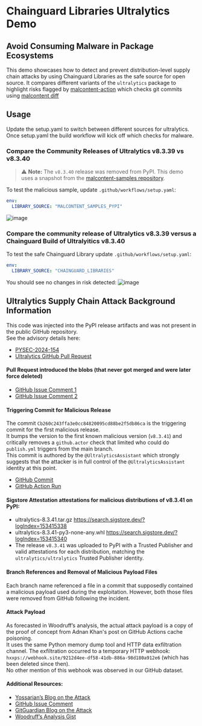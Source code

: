 # Chainguard Libraries Ultralytics Demo

## Avoid Consuming Malware in Package Ecosystems

This demo showcases how to detect and prevent distribution-level supply chain attacks by using Chainguard Libraries as the safe source for open source. It compares different variants of the `ultralytics` package to highlight risks flagged by [malcontent-action](https://github.com/chainguard-dev/malcontent-action) which checks git commits using [malcontent diff](https://github.com/chainguard-dev/malcontent?tab=readme-ov-file#diff) 

## Usage

Update the setup.yaml to switch between different sources for ultralytics. Once setup.yaml the build workflow will kick off which checks for malware.

### Compare the Community Releases of Ultralytics v8.3.39 vs v8.3.40

> ⚠️ **Note:** The `v8.3.40` release was removed from PyPI. This demo uses a snapshot from the [malcontent-samples repository](https://github.com/chainguard-dev/malcontent-samples/tree/main/python/2024.ultralytics/v8.3.40).

To test the malicious sample, update `.github/workflows/setup.yaml`:

````yaml
env:
  LIBRARY_SOURCE: "MALCONTENT_SAMPLES_PYPI"
````

![image](https://github.com/user-attachments/assets/141ea426-b85b-4f84-af5d-846dadbcff4d)


### Compare the community release of Ultralytics v8.3.39 versus a Chainguard Build of Ultralyitics v8.3.40

To test the safe Chainguard Library update `.github/workflows/setup.yaml`:

````yaml
env:
  LIBRARY_SOURCE: "CHAINGUARD_LIBRARIES"
````

You should see no changes in risk detected:
![image](https://github.com/user-attachments/assets/14724483-8842-4ed6-a6b9-7c7d73c16d55)

## Ultralytics Supply Chain Attack Background Information

This code was injected into the PyPI release artifacts and was not present in the public GitHub repository.  
See the advisory details here:
- [PYSEC-2024-154](https://github.com/pypa/advisory-database/blob/main/vulns/ultralytics/PYSEC-2024-154.yaml#L12-L13)
- [Ultralytics GitHub Pull Request](https://github.com/ultralytics/ultralytics/pull/18020?ref=blog.gitguardian.com#issuecomment-2525180194)

#### Pull Request introduced the blobs (that never got merged and were later force deleted)
- [GitHub Issue Comment 1](https://github.com/ultralytics/ultralytics/issues/18027#issuecomment-2526084417)
- [GitHub Issue Comment 2](https://github.com/ultralytics/ultralytics/issues/18027#issuecomment-2520462686)

#### Triggering Commit for Malicious Release
The commit `Cb260c243ffa3e0cc84820095cd88be2f5db86ca` is the triggering commit for the first malicious release.  
It bumps the version to the first known malicious version (`v8.3.41`) and critically removes a `github.actor` check that limited who could do `publish.yml` triggers from the main branch.  
This commit is authored by the `@UltralyticsAssistant` which strongly suggests that the attacker is in full control of the `@UltralyticsAssistant` identity at this point.  
- [GitHub Commit](https://github.com/ultralytics/ultralytics/commit/cb260c243ffa3e0cc84820095cd88be2f5db86ca)
- [GitHub Action Run](https://github.com/ultralytics/ultralytics/actions/runs/12168072999/job/33938058724)

#### Sigstore Attestation attestations for malicious distributions of v8.3.41 on PyPI:
- ultralytics-8.3.41.tar.gz https://search.sigstore.dev/?logIndex=153415338
- ultralytics-8.3.41-py3-none-any.whl https://search.sigstore.dev/?logIndex=153415340
- The release `v8.3.41` was uploaded to PyPI with a Trusted Publisher and valid attestations for each distribution, matching the `ultralytics/ultralytics` Trusted Publisher identity.

#### Branch References and Removal of Malicious Payload Files
Each branch name referenced a file in a commit that supposedly contained a malicious payload used during the exploitation. However, both those files were removed from GitHub following the incident.

#### Attack Payload
As forecasted in Woodruff’s analysis, the actual attack payload is a copy of the proof of concept from Adnan Khan's post on GitHub Actions cache poisoning.  
It uses the same Python memory dump tool and HTTP data exfiltration channel. The exfiltration occurred to a temporary HTTP webhook:  
`hxxps://webhook.site/9212d4ee-df58-41db-886a-98d180a912e6` (which has been deleted since then).  
No other mention of this webhook was observed in our GitHub dataset.

#### Additional Resources:
- [Yossarian’s Blog on the Attack](https://blog.yossarian.net/2024/12/06/zizmor-ultralytics-injection?ref=blog.gitguardian.com)
- [GitHub Issue Comment](https://github.com/ultralytics/ultralytics/issues/18027#issuecomment-2520085978)
- [GitGuardian Blog on the Attack](https://blog.gitguardian.com/the-ultralytics-supply-chain-attack-connecting-the-dots-with-gitguardians-public-monitoring-data/)
- [Woodruff’s Analysis Gist](https://gist.github.com/woodruffw/7d6a07077842508b85008e0267f7f3bb)
